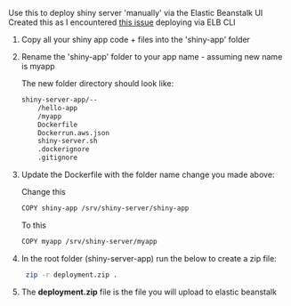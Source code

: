 Use this to deploy shiny server 'manually' via the Elastic Beanstalk UI
Created this as I encountered [this issue](https://github.com/aws/aws-elastic-beanstalk-cli/issues/53) deploying via ELB CLI

1. Copy all your shiny app code + files into the 'shiny-app' folder

2. Rename the 'shiny-app' folder to your app name - assuming new name is myapp

    The new folder directory should look like:
    ```bash
    shiny-server-app/--
        /hello-app
        /myapp
        Dockerfile
        Dockerrun.aws.json
        shiny-server.sh
        .dockerignore
        .gitignore
    ```
3. Update the Dockerfile with the folder name change you made above:

    Change this
    ```bash
    COPY shiny-app /srv/shiny-server/shiny-app
    ```
    To this
    ```bash
    COPY myapp /srv/shiny-server/myapp
    ```
4. In the root folder (shiny-server-app) run the below to create a zip file:
    ```bash
     zip -r deployment.zip .   
    ```
   
5. The **deployment.zip** file is the file you will upload to elastic beanstalk